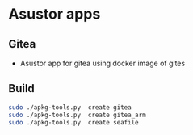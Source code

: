 # Asustor apps

## Gitea
- Asustor app for gitea using docker image of gites

## Build
```bash
sudo ./apkg-tools.py  create gitea
sudo ./apkg-tools.py  create gitea_arm
sudo ./apkg-tools.py  create seafile
```
